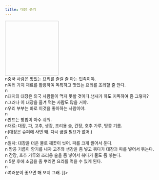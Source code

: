 ```yaml
---
title: 대장 볶기
---
```


<p><img height="180" width="175"></a><br />n중국 사람은 맛있는 요리를 즐길 줄 아는 민족이야. <br />n여러 가지 재료를 활용하여 독특하고 맛있는 요리를 조리할 줄 안다.<br />n<br />n돼지의 대장은 외국 사람들이 먹지 못할 것이다.냄새가 하도 지독하여 좀  그렇지?<br />n그러나 이 대장을 즐겨 먹는 사람도 많을 거야.<br />n우리 부부는 바로 이것을 좋아하는 사람이야.<br />n<br />n만드는 방법이 아주 쉬워. <br />n재료: 대장, 파, 고추, 생강, 조리용 술, 간장, 호추 가루, 땅콩 기름.<br />n(대장은 슈퍼에 사면 돼. 다시 끓일 필요가 없어.)<br />n<br />n절차: 대장을 더운 물로 깨끗이 씻어. 파를 크게 썰어서 둔다.<br />n        땅콩 기름이 향기를 내자 고추와 생강을 좀 넣고 볶다가 대장과 파를 넣어서 볶는다.<br />n        간장, 호추 가루와 조리용 술을 좀 넣어서 볶다가 물도 좀 넣는다.<br />n        5분 후에 소금을 좀 뿌리면 요리를 먹을 수 있게 된다.<br />n<br />n여러분이 좋으면 해 보지 그래. ]]&gt;</p>


